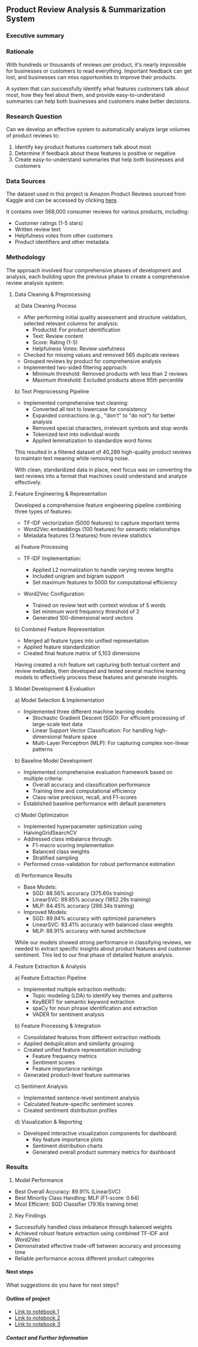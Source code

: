 ## Product Review Analysis & Summarization System

### Executive summary

### Rationale
With hundreds or thousands of reviews per product, it's nearly impossible for businesses or customers to read everything. Important feedback can get lost, and businesses can miss opportunities to improve their products. 

A system that can successfully identify what features customers talk about most, how they feel about them, and provide easy-to-understand summaries can help both businesses and customers make better decisions.

### Research Question
Can we develop an effective system to automatically analyze large volumes of product reviews to:
1. Identify key product features customers talk about most
2. Determine if feedback about these features is positive or negative
3. Create easy-to-understand summaries that help both businesses and customers

### Data Sources
The dataset used in this project is Amazon Product Reviews sourced from Kaggle and can be accessed by clicking [here](https://www.kaggle.com/datasets/arhamrumi/amazon-product-reviews/data).

It contains over 568,000 consumer reviews for various products, including:
- Customer ratings (1-5 stars)
- Written review text
- Helpfulness votes from other customers
- Product identifiers and other metadata

### Methodology
The approach involved four comprehensive phases of development and analysis, each building upon the previous phase to create a comprehensive review analysis system:
1. Data Cleaning & Preprocessing

   a) Data Cleaning Process
   - After performing initial quality assessment and structure validation, selected relevant columns for analysis:
     - ProductId: For product identification
     - Text: Review content
     - Score: Rating (1-5)
     - Helpfulness Votes: Review usefulness
   - Checked for missing values and removed 565 duplicate reviews
   - Grouped reviews by product for comprehensive analysis
   - Implemented two-sided filtering approach:
     - Minimum threshold: Removed products with less than 2 reviews
     - Maximum threshold: Excluded products above 95th percentile

   b) Text Preprocessing Pipeline
   - Implemented comprehensive text cleaning:
     - Converted all text to lowercase for consistency
     - Expanded contractions (e.g., "don't" to "do not") for better analysis
     - Removed special characters, irrelevant symbols and stop words
     - Tokenized text into individual words
     - Applied lemmatization to standardize word forms

  
    This resulted in a filtered dataset of 40,289 high-quality product reviews to maintain text meaning while removing noise.
   
   With clean, standardized data in place, next focus was on converting the text reviews into a format that machines could understand and analyze effectively.

2. Feature Engineering & Representation
   
   Developed a comprehensive feature engineering pipeline combining three types of features:
     - TF-IDF vectorization (5000 features) to capture important terms
     - Word2Vec embeddings (100 features) for semantic relationships
     - Metadata features (3 features) from review statistics

   a) Feature Processing
   - TF-IDF Implementation:
     - Applied L2 normalization to handle varying review lengths
     - Included unigram and bigram support
     - Set maximum features to 5000 for computational efficiency

   - Word2Vec Configuration:
     - Trained on review text with context window of 5 words
     - Set minimum word frequency threshold of 2
     - Generated 100-dimensional word vectors
  
   b) Combined Feature Representation
   - Merged all feature types into unified representation
   - Applied feature standardization
   - Created final feature matrix of 5,103 dimensions


    Having created a rich feature set capturing both textual content and review metadata, then developed and tested several machine learning models to effectively process these features and generate insights.

3. Model Development & Evaluation

   a) Model Selection & Implementation
   - Implemented three different machine learning models:
     - Stochastic Gradient Descent (SGD): For efficient processing of large-scale text data
     - Linear Support Vector Classification: For handling high-dimensional feature space
     - Multi-Layer Perceptron (MLP): For capturing complex non-linear patterns

   b) Baseline Model Development
   - Implemented comprehensive evaluation framework based on multiple criteria:
     - Overall accuracy and classification performance
     - Training time and computational efficiency
     - Class-wise precision, recall, and F1-scores
   - Established baseline performance with default parameters
    
   c) Model Optimization
   - Implemented hyperparameter optimization using HalvingGridSearchCV
   - Addressed class imbalance through:
     - F1-macro scoring implementation
     - Balanced class weights
     - Stratified sampling
   - Performed cross-validation for robust performance estimation
  
   d) Performance Results
   - Base Models:
     - SGD: 88.56% accuracy (375.60s training)
     - LinearSVC: 89.85% accuracy (1852.29s training)
     - MLP: 84.45% accuracy (266.34s training)
   - Improved Models:
     - SGD: 89.94% accuracy with optimized parameters
     - LinearSVC: 93.41% accuracy with balanced class weights
     - MLP: 88.91% accuracy with tuned architecture

   While our models showed strong performance in classifying reviews, we needed to extract specific insights about product features and customer sentiment. This led to our final phase of detailed feature analysis.
   
4. Feature Extraction & Analysis

   a) Feature Extraction Pipeline
   - Implemented multiple extraction methods:
     - Topic modeling (LDA) to identify key themes and patterns
     - KeyBERT for semantic keyword extraction
     - spaCy for noun phrase identification and extraction
     - VADER for sentiment analysis

   b) Feature Processing & Integration
   - Consolidated features from different extraction methods
   - Applied deduplication and similarity grouping
   - Created unified feature representation including:
     - Feature frequency metrics
     - Sentiment scores
     - Feature importance rankings
   - Generated product-level feature summaries
    
   c) Sentiment Analysis
   - Implemented sentence-level sentiment analysis
   - Calculated feature-specific sentiment scores
   - Created sentiment distribution profiles
  
   d) Visualization & Reporting
   - Developed interactive visualization components for dashboard:
     - Key feature importance plots
     - Sentiment distribution charts
     - Generated overall product summary metrics for dashboard

### Results
1. Model Performance

- Best Overall Accuracy: 89.91% (LinearSVC)
- Best Minority Class Handling: MLP (F1-score: 0.64)
- Most Efficient: SGD Classifier (79.16s training time)


2. Key Findings

- Successfully handled class imbalance through balanced weights
- Achieved robust feature extraction using combined TF-IDF and Word2Vec
- Demonstrated effective trade-off between accuracy and processing time
- Reliable performance across different product categories


#### Next steps
What suggestions do you have for next steps?

#### Outline of project

- [Link to notebook 1](https://github.com/ejazalam831/product-review-analyzer/blob/main/01_data_cleaning_and_prep.ipynb)
- [Link to notebook 2](https://github.com/ejazalam831/product-review-analyzer/blob/main/02_Feature_Engineering_Implementation.ipynb)
- [Link to notebook 3](https://github.com/ejazalam831/product-review-analyzer/blob/main/03_model_implement_and_eval.ipynb)


##### Contact and Further Information
